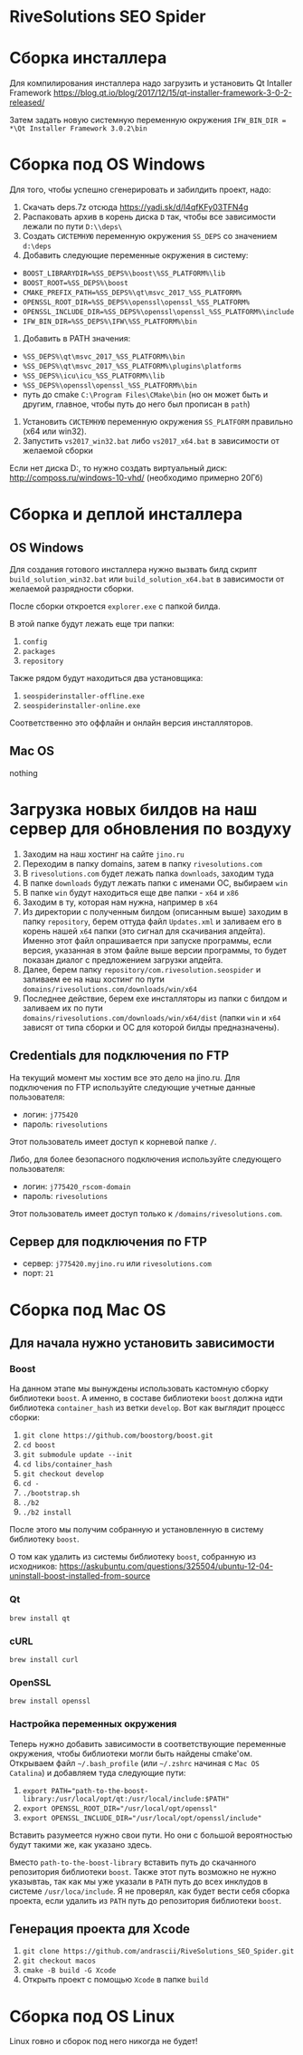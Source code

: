 # RiveSolutions SEO Spider

# Сборка инсталлера

Для компилирования инсталлера надо загрузить и установить Qt Intaller Framework https://blog.qt.io/blog/2017/12/15/qt-installer-framework-3-0-2-released/

Затем задать новую системную переменную окружения `IFW_BIN_DIR = *\Qt Installer Framework 3.0.2\bin`

# Сборка под OS Windows

Для того, чтобы успешно сгенерировать и забилдить проект, надо:
1. Скачать deps.7z отсюда https://yadi.sk/d/I4qfKFy03TFN4g
1. Распаковать архив в корень диска `D` так, чтобы все зависимости лежали по пути `D:\\deps\`
1. Создать `СИСТЕМНУЮ` переменную окружения `SS_DEPS` со значением `d:\deps`
1. Добавить следующие переменные окружения в систему:
- `BOOST_LIBRARYDIR=%SS_DEPS%\boost\%SS_PLATFORM%\lib`
- `BOOST_ROOT=%SS_DEPS%\boost`
- `CMAKE_PREFIX_PATH=%SS_DEPS%\qt\msvc_2017_%SS_PLATFORM%`
- `OPENSSL_ROOT_DIR=%SS_DEPS%\openssl\openssl_%SS_PLATFORM%`
- `OPENSSL_INCLUDE_DIR=%SS_DEPS%\openssl\openssl_%SS_PLATFORM%\include`
- `IFW_BIN_DIR=%SS_DEPS%\IFW\%SS_PLATFORM%\bin`
1. Добавить в PATH значения:
- `%SS_DEPS%\qt\msvc_2017_%SS_PLATFORM%\bin`
- `%SS_DEPS%\qt\msvc_2017_%SS_PLATFORM%\plugins\platforms`
- `%SS_DEPS%\icu\icu_%SS_PLATFORM%\lib`
- `%SS_DEPS%\openssl\openssl_%SS_PLATFORM%\bin`
- путь до cmake `C:\Program Files\CMake\bin` (но он может быть и другим, главное, чтобы путь до него был прописан в `path`)
1. Установить `СИСТЕМНУЮ` переменную окружения `SS_PLATFORM` правильно (x64 или win32).
1. Запустить `vs2017_win32.bat` либо `vs2017_x64.bat` в зависимости от желаемой сборки

Если нет диска D:, то нужно создать виртуальный диск: http://composs.ru/windows-10-vhd/ (необходимо примерно 20Гб)

# Сборка и деплой инсталлера

## OS Windows

Для создания готового инсталлера нужно вызвать билд скрипт `build_solution_win32.bat` или `build_solution_x64.bat` в зависимости от желаемой разрядности сборки. 

После сборки откроется `explorer.exe` с папкой билда.

В этой папке будут лежать еще три папки:
1. `config`
2. `packages`
3. `repository`

Также рядом будут находиться два установщика:
1. `seospiderinstaller-offline.exe`
2. `seospiderinstaller-online.exe`

Соответственно это оффлайн и онлайн версия инсталляторов.

## Mac OS

nothing

# Загрузка новых билдов на наш сервер для обновления по воздуху

1. Заходим на наш хостинг на сайте `jino.ru`
2. Переходим в папку domains, затем в папку `rivesolutions.com`
3. В `rivesolutions.com` будет лежать папка `downloads`, заходим туда
4. В папке `downloads` будут лежать папки с именами ОС, выбираем `win`
5. В папке `win` будут находиться еще две папки - `х64` и `х86`
6. Заходим в ту, которая нам нужна, например в `х64`
7. Из директории с полученным билдом (описанным выше) заходим в папку `repository`, берем оттуда файл `Updates.xml`
	и заливаем его в корень нашей `х64` папки (это сигнал для скачивания апдейта).
	Именно этот файл опрашивается при запуске программы, если версия, указанная в этом файле выше версии программы, то будет показан диалог с предложением загрузки апдейта.
8. Далее, берем папку `repository/com.rivesolution.seospider` и заливаем ее на наш хостинг по пути `domains/rivesolutions.com/downloads/win/x64`
9. Последнее действие, берем exe инсталляторы из папки с билдом и заливаем их по пути `domains/rivesolutions.com/downloads/win/x64/dist` (папки `win` и `x64` зависят от типа сборки и ОС для которой билды предназначены).

## Credentials для подключения по FTP

На текущий момент мы хостим все это дело на jino.ru.
Для подключения по FTP используйте следующие учетные данные пользователя:
- логин: `j775420`
- пароль: `rivesolutions`

Этот пользователь имеет доступ к корневой папке `/`.

Либо, для более безопасного подключения используйте следующего пользователя:
- логин: `j775420_rscom-domain`
- пароль: `rivesolutions`

Этот пользователь имеет доступ только к `/domains/rivesolutions.com`.

## Сервер для подключения по FTP

- сервер: `j775420.myjino.ru` или `rivesolutions.com`
- порт: `21`

# Сборка под Mac OS

## Для начала нужно установить зависимости

### Boost

На данном этапе мы вынуждены использовать кастомную сборку библиотеки `boost`.
А именно, в составе библиотеки `boost` должна идти библиотека `container_hash` из ветки `develop`.
Вот как выглядит процесс сборки:

1. `git clone https://github.com/boostorg/boost.git`
2. `cd boost`
3. `git submodule update --init`
4. `cd libs/container_hash`
5. `git checkout develop`
6. `cd -`
7. `./bootstrap.sh`
8. `./b2`
9. `./b2 install`

После этого мы получим собранную и установленную в систему библиотеку `boost`.

О том как удалить из системы библиотеку `boost`, собранную из исходников: https://askubuntu.com/questions/325504/ubuntu-12-04-uninstall-boost-installed-from-source

### Qt

`brew install qt`

### cURL

`brew install curl`

### OpenSSL

`brew install openssl`

### Настройка переменных окружения

Теперь нужно добавить зависимости в соответствующие переменные окружения, чтобы библиотеки могли быть найдены cmake'ом.
Открываем файл `~/.bash_profile` (или `~/.zshrc` начиная с `Mac OS Catalina`) и добавляем туда следующие пути:

1. `export PATH="path-to-the-boost-library:/usr/local/opt/qt:/usr/local/include:$PATH"`
2. `export OPENSSL_ROOT_DIR="/usr/local/opt/openssl"`
3. `export OPENSSL_INCLUDE_DIR="/usr/local/opt/openssl/include"`

Вставить разумеется нужно свои пути.
Но они с большой вероятностью будут такими же, как указано здесь.

Вместо `path-to-the-boost-library` вставить путь до скачанного репозитория библиотеки `boost`.
Также этот путь возможно не нужно указывтаь, так как мы уже указали в `PATH` путь до всех инклудов в системе `/usr/loca/include`.
Я не проверял, как будет вести себя сборка проекта, если удалить из `PATH` путь до репозитория библиотеки `boost`.

## Генерация проекта для Xcode

1. `git clone https://github.com/andrascii/RiveSolutions_SEO_Spider.git`
2. `git checkout macos`
3. `cmake -B build -G Xcode`
4. Открыть проект с помощью `Xcode` в папке `build`

# Сборка под OS Linux

Linux говно и сборок под него никогда не будет!
